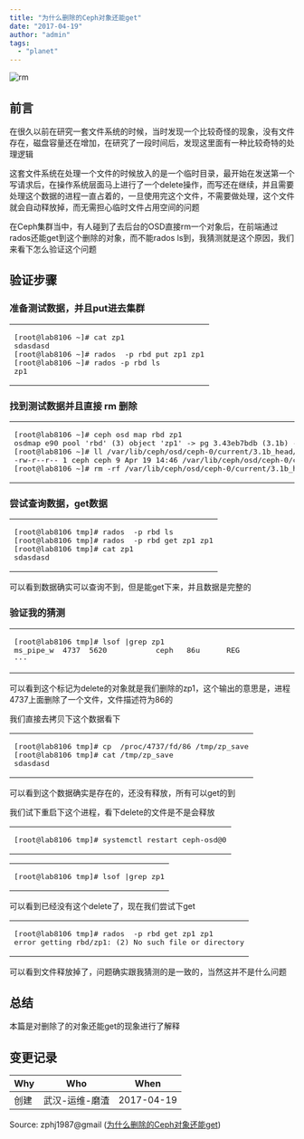 ```yaml
---
title: "为什么删除的Ceph对象还能get"
date: "2017-04-19"
author: "admin"
tags: 
  - "planet"
---
```


  
![rm](images/rm.jpg)  

## 前言

在很久以前在研究一套文件系统的时候，当时发现一个比较奇怪的现象，没有文件存在，磁盘容量还在增加，在研究了一段时间后，发现这里面有一种比较奇特的处理逻辑

这套文件系统在处理一个文件的时候放入的是一个临时目录，最开始在发送第一个写请求后，在操作系统层面马上进行了一个delete操作，而写还在继续，并且需要处理这个数据的进程一直占着的，一旦使用完这个文件，不需要做处理，这个文件就会自动释放掉，而无需担心临时文件占用空间的问题

在Ceph集群当中，有人碰到了去后台的OSD直接rm一个对象后，在前端通过rados还能get到这个删除的对象，而不能rados ls到，我猜测就是这个原因，我们来看下怎么验证这个问题  

## 验证步骤

### 准备测试数据，并且put进去集群

<table><tbody><tr><td class="code"><pre><span class="line">[root@lab8106 ~]<span class="comment"># cat zp1 </span></span><br><span class="line">sdasdasd</span><br><span class="line">[root@lab8106 ~]<span class="comment"># rados  -p rbd put zp1 zp1</span></span><br><span class="line">[root@lab8106 ~]<span class="comment"># rados -p rbd ls</span></span><br><span class="line">zp1</span><br></pre></td></tr></tbody></table>

### 找到测试数据并且直接 rm 删除

<table><tbody><tr><td class="code"><pre><span class="line">[root@lab8106 ~]<span class="comment"># ceph osd map rbd zp1</span></span><br><span class="line">osdmap e90 pool <span class="string">'rbd'</span> (<span class="number">3</span>) object <span class="string">'zp1'</span> -&gt; pg <span class="number">3.43</span>eb7bdb (<span class="number">3.1</span>b) -&gt; up ([<span class="number">0</span>], p0) acting ([<span class="number">0</span>], p0)</span><br><span class="line">[root@lab8106 ~]<span class="comment"># ll /var/lib/ceph/osd/ceph-0/current/3.1b_head/DIR_B/DIR_D/zp1__head_43EB7BDB__3 </span></span><br><span class="line">-rw-r--r-- <span class="number">1</span> ceph ceph <span class="number">9</span> Apr <span class="number">19</span> <span class="number">14</span>:<span class="number">46</span> /var/lib/ceph/osd/ceph-<span class="number">0</span>/current/<span class="number">3.1</span>b_head/DIR_B/DIR_D/zp1__head_43EB7BDB__3</span><br><span class="line">[root@lab8106 ~]<span class="comment"># rm -rf /var/lib/ceph/osd/ceph-0/current/3.1b_head/DIR_B/DIR_D/zp1__head_43EB7BDB__3</span></span><br></pre></td></tr></tbody></table>

### 尝试查询数据，get数据

<table><tbody><tr><td class="code"><pre><span class="line">[root@lab8106 tmp]<span class="comment"># rados  -p rbd ls</span></span><br><span class="line">[root@lab8106 tmp]<span class="comment"># rados  -p rbd get zp1 zp1</span></span><br><span class="line">[root@lab8106 tmp]<span class="comment"># cat zp1</span></span><br><span class="line">sdasdasd</span><br></pre></td></tr></tbody></table>

可以看到数据确实可以查询不到，但是能get下来，并且数据是完整的

### 验证我的猜测

<table><tbody><tr><td class="code"><pre><span class="line">[root@lab8106 tmp]<span class="comment"># lsof |grep zp1</span></span><br><span class="line">ms_pipe_w  <span class="number">4737</span>  <span class="number">5620</span>           ceph   <span class="number">86</span>u      REG               <span class="number">8</span>,<span class="number">33</span>          <span class="number">9</span>  <span class="number">201496748</span> /var/lib/ceph/osd/ceph-<span class="number">0</span>/current/<span class="number">3.1</span>b_head/DIR_B/DIR_D/zp1__head_43EB7BDB__3 (deleted)</span><br><span class="line">···</span><br></pre></td></tr></tbody></table>

可以看到这个标记为delete的对象就是我们删除的zp1，这个输出的意思是，进程4737上面删除了一个文件，文件描述符为86的

我们直接去拷贝下这个数据看下  

<table><tbody><tr><td class="code"><pre><span class="line">[root@lab8106 tmp]<span class="comment"># cp  /proc/4737/fd/86 /tmp/zp_save</span></span><br><span class="line">[root@lab8106 tmp]<span class="comment"># cat /tmp/zp_save </span></span><br><span class="line">sdasdasd</span><br></pre></td></tr></tbody></table>

可以看到这个数据确实是存在的，还没有释放，所有可以get的到

我们试下重启下这个进程，看下delete的文件是不是会释放  

<table><tbody><tr><td class="code"><pre><span class="line">[root@lab8106 tmp]<span class="comment"># systemctl restart ceph-osd@0</span></span><br></pre></td></tr></tbody></table>

<table><tbody><tr><td class="code"><pre><span class="line">[root@lab8106 tmp]<span class="comment"># lsof |grep zp1</span></span><br></pre></td></tr></tbody></table>

可以看到已经没有这个delete了，现在我们尝试下get  

<table><tbody><tr><td class="code"><pre><span class="line">[root@lab8106 tmp]<span class="comment"># rados  -p rbd get zp1 zp1</span></span><br><span class="line">error getting rbd/zp1: (<span class="number">2</span>) No such file or directory</span><br></pre></td></tr></tbody></table>

可以看到文件释放掉了，问题确实跟我猜测的是一致的，当然这并不是什么问题

## 总结

本篇是对删除了的对象还能get的现象进行了解释

## 变更记录

| Why | Who | When |
| --- | --- | --- |
| 创建 | 武汉-运维-磨渣 | 2017-04-19 |

Source: zphj1987@gmail ([为什么删除的Ceph对象还能get](http://www.zphj1987.com/2017/04/19/why-rm-object-can-get/))
